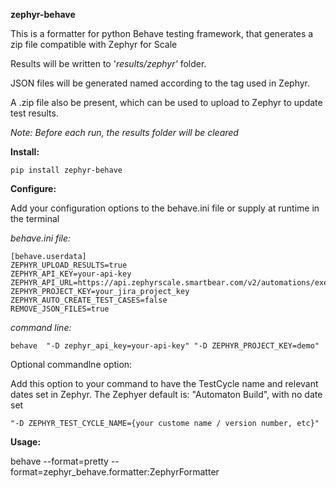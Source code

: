 
  

**zephyr-behave**

  

This is a formatter for python Behave testing framework, that generates a zip file compatible with Zephyr for Scale

  

Results will be written to '*results/zephyr'* folder.

JSON files will be generated named according to the tag used in Zephyr.

A .zip file also be present, which can be used to upload to Zephyr to update test results.

  

*Note:*  *Before each run, the results folder will be cleared*

  
  

**Install:**

`pip install zephyr-behave`

**Configure:**

Add your configuration options to the behave.ini file or supply at runtime in the terminal

*behave.ini file:*

    [behave.userdata]
    ZEPHYR_UPLOAD_RESULTS=true
    ZEPHYR_API_KEY=your-api-key
    ZEPHYR_API_URL=https://api.zephyrscale.smartbear.com/v2/automations/executions/cucumber
    ZEPHYR_PROJECT_KEY=your_jira_project_key
    ZEPHYR_AUTO_CREATE_TEST_CASES=false
    REMOVE_JSON_FILES=true

*command line:*

    behave  "-D zephyr_api_key=your-api-key" "-D ZEPHYR_PROJECT_KEY=demo"


Optional commandlne option:

Add this option to your command to have the TestCycle name and relevant dates set in Zephyr.  The Zephyer default is: "Automaton Build", with no date set

    
    "-D ZEPHYR_TEST_CYCLE_NAME={your custome name / version number, etc}"

**Usage:**

  

behave --format=pretty --format=zephyr_behave.formatter:ZephyrFormatter